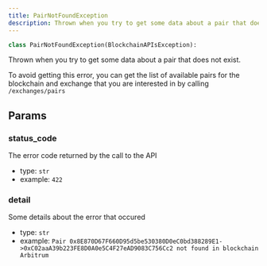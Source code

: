 ```yaml
---
title: PairNotFoundException
description: Thrown when you try to get some data about a pair that does not exist.
---
```


```py
class PairNotFoundException(BlockchainAPIsException):
```

Thrown when you try to get some data about a pair that does not exist.

To avoid getting this error, you can get the list of available pairs for
the blockchain and exchange that you are interested in by calling `/exchanges/pairs`

## Params

### status_code

The error code returned by the call to the API
- type: `str`
- example: ` 422
    `

### detail

Some details about the error that occured
- type: `str`
- example: `
    Pair 0x8E870D67F660D95d5be530380D0eC0bd388289E1->0xC02aaA39b223FE8D0A0e5C4F27eAD9083C756Cc2 not found in blockchain Arbitrum
    `

